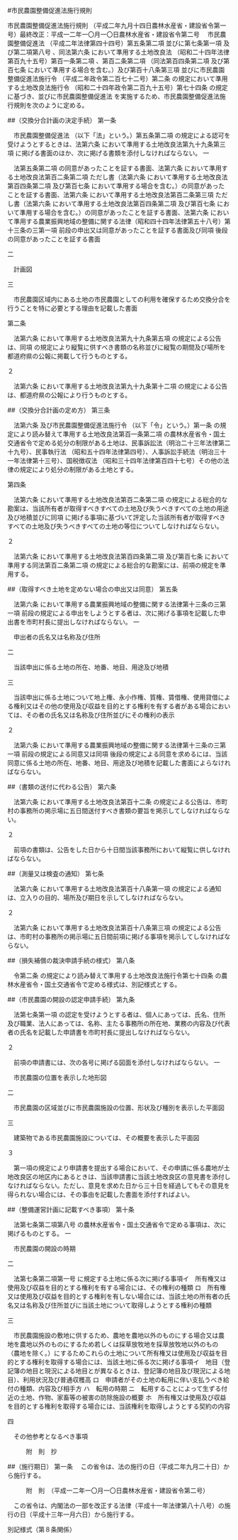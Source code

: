 #市民農園整備促進法施行規則



市民農園整備促進法施行規則
（平成二年九月十四日農林水産省・建設省令第一号）最終改正：平成一二年一〇月一〇日農林水産省・建設省令第二号
　市民農園整備促進法
（平成二年法律第四十四号）第五条第二項
並びに第七条第一項
及び第二項第八号
、同法第六条
において準用する土地改良法
（昭和二十四年法律第百九十五号）第百一条第二項
、第百二条第二項
（同法第百四条第二項
及び第百七条
において準用する場合を含む。）及び第百十八条第三項
並びに市民農園整備促進法施行令
（平成二年政令第二百七十二号）第二条
の規定において準用する土地改良法施行令
（昭和二十四年政令第二百九十五号）第七十四条
の規定に基づき、並びに市民農園整備促進法
を実施するため、市民農園整備促進法施行規則を次のように定める。

##（交換分合計画の決定手続）
第一条

　市民農園整備促進法
（以下「法」という。）第五条第二項
の規定による認可を受けようとするときは、法第六条
において準用する土地改良法第九十九条第三項
に掲げる書面のほか、次に掲げる書類を添付しなければならない。
一

　法第五条第二項
の同意があったことを証する書面、法第六条
において準用する土地改良法第百二条第二項
ただし書（法第六条
において準用する土地改良法第百四条第二項
及び第百七条
において準用する場合を含む。）の同意があったことを証する書面、法第六条
において準用する土地改良法第百二条第三項
ただし書（法第六条
において準用する土地改良法第百四条第二項
及び第百七条
において準用する場合を含む。）の同意があったことを証する書面、法第六条
において準用する農業振興地域の整備に関する法律（昭和四十四年法律第五十八号）第十三条の三第一項
前段の申出又は同意があったことを証する書面及び同項
後段の同意があったことを証する書面

二

　計画図

三

　市民農園区域内にある土地の市民農園としての利用を確保するため交換分合を行うことを特に必要とする理由を記載した書面




第二条


　法第六条
において準用する土地改良法第九十九条第五項
の規定による公告は、同項
の規定により縦覧に供すべき書類の名称並びに縦覧の期間及び場所を都道府県の公報に掲載して行うものとする。

２

　法第六条
において準用する土地改良法第九十九条第十二項
の規定による公告は、都道府県の公報により行うものとする。



##（交換分合計画の定め方）
第三条

　法第六条
及び市民農園整備促進法施行令
（以下「令」という。）第一条
の規定により読み替えて準用する土地改良法第百一条第二項
の農林水産省令・国土交通省令で定める処分の制限がある土地は、民事訴訟法（明治二十三年法律第二十九号）、民事執行法
（昭和五十四年法律第四号）、人事訴訟手続法（明治三十一年法律第十三号）、国税徴収法
（昭和三十四年法律第百四十七号）その他の法律の規定により処分の制限がある土地とする。



第四条


　法第六条
において準用する土地改良法第百二条第二項
の規定による総合的な勘案は、当該所有者が取得すべきすべての土地及び失うべきすべての土地の用途及び地積並びに同項
に掲げる事項に基づいて評定した当該所有者が取得すべきすべての土地及び失うべきすべての土地の等位についてしなければならない。

２

　法第六条
において準用する土地改良法第百四条第二項
及び第百七条
において準用する同法第百二条第二項
の規定による総合的な勘案には、前項の規定を準用する。



##（取得すべき土地を定めない場合の申出又は同意）
第五条

　法第六条
において準用する農業振興地域の整備に関する法律第十三条の三第一項
前段の規定による申出をしようとする者は、次に掲げる事項を記載した申出書を市町村長に提出しなければならない。
一

　申出者の氏名又は名称及び住所

二

　当該申出に係る土地の所在、地番、地目、用途及び地積

三

　当該申出に係る土地について地上権、永小作権、質権、賃借権、使用貸借による権利又はその他の使用及び収益を目的とする権利を有する者がある場合においては、その者の氏名又は名称及び住所並びにその権利の表示


２

　法第六条
において準用する農業振興地域の整備に関する法律第十三条の三第一項
前段の規定による同意又は同項
後段の規定による同意を求めるには、当該同意に係る土地の所在、地番、地目、用途及び地積を記載した書面によらなければならない。



##（書類の送付に代わる公告）
第六条

　法第六条
において準用する土地改良法第百十二条
の規定による公告は、市町村の事務所の掲示場に五日間送付すべき書類の要旨を掲示してしなければならない。

２

　前項の書類は、公告をした日から十日間当該事務所において縦覧に供しなければならない。



##（測量又は検査の通知）
第七条

　法第六条
において準用する土地改良法第百十八条第一項
の規定による通知は、立入りの目的、場所及び期日を示してしなければならない。

２

　法第六条
において準用する土地改良法第百十八条第三項
の規定による公告は、市町村の事務所の掲示場に五日間前項に掲げる事項を掲示してしなければならない。



##（損失補償の裁決申請手続の様式）
第八条

　令第二条
の規定により読み替えて準用する土地改良法施行令第七十四条
の農林水産省令・国土交通省令で定める様式は、別記様式とする。



##（市民農園の開設の認定申請手続）
第九条

　法第七条第一項
の認定を受けようとする者は、個人にあっては、氏名、住所及び職業、法人にあっては、名称、主たる事務所の所在地、業務の内容及び代表者の氏名を記載した申請書を市町村長に提出しなければならない。

２

　前項の申請書には、次の各号に掲げる図面を添付しなければならない。
一

　市民農園の位置を表示した地形図

二

　市民農園の区域並びに市民農園施設の位置、形状及び種別を表示した平面図

三

　建築物である市民農園施設については、その概要を表示した平面図


３

　第一項の規定により申請書を提出する場合において、その申請に係る農地が土地改良区の地区内にあるときは、当該申請書に当該土地改良区の意見書を添付しなければならない。ただし、意見を求めた日から三十日を経過してもその意見を得られない場合には、その事由を記載した書面を添付すればよい。



##（整備運営計画に記載すべき事項）
第十条

　法第七条第二項第八号
の農林水産省令・国土交通省令で定める事項は、次に掲げるものとする。
一

　市民農園の開設の時期

二

　法第七条第二項第一号
に規定する土地に係る次に掲げる事項イ　所有権又は使用及び収益を目的とする権利を有する場合には、その権利の種類
ロ　所有権又は使用及び収益を目的とする権利を有しない場合には、当該土地の所有者の氏名又は名称及び住所並びに当該土地について取得しようとする権利の種類


三

　市民農園施設の敷地に供するため、農地を農地以外のものにする場合又は農地を農地以外のものにするため若しくは採草放牧地を採草放牧地以外のもの（農地を除く。）にするためこれらの土地について所有権又は使用及び収益を目的とする権利を取得する場合には、当該土地に係る次に掲げる事項イ　地目（登記簿の地目と現況による地目とが異なるときは、登記簿の地目及び現況による地目）、利用状況及び普通収穫高
ロ　申請者がその土地の転用に伴い支払うべき給付の種類、内容及び相手方
ハ　転用の時期
ニ　転用することによって生ずる付近の土地、作物、家畜等の被害の防除施設の概要
ホ　所有権又は使用及び収益を目的とする権利を取得する場合には、当該権利を取得しようとする契約の内容


四

　その他参考となるべき事項





　　　附　則　抄


##（施行期日）
第一条
　この省令は、法の施行の日（平成二年九月二十日）から施行する。


　　　附　則　（平成一二年一〇月一〇日農林水産省・建設省令第二号）


　この省令は、内閣法の一部を改正する法律（平成十一年法律第八十八号）の施行の日（平成十三年一月六日）から施行する。


別記様式（第８条関係）



